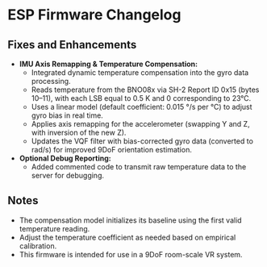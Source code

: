 # ESP Firmware Changelog

## Fixes and Enhancements
- **IMU Axis Remapping & Temperature Compensation:**  
  - Integrated dynamic temperature compensation into the gyro data processing.
  - Reads temperature from the BNO08x via SH-2 Report ID 0x15 (bytes 10–11), with each LSB equal to 0.5 K and 0 corresponding to 23°C.
  - Uses a linear model (default coefficient: 0.015 °/s per °C) to adjust gyro bias in real time.
  - Applies axis remapping for the accelerometer (swapping Y and Z, with inversion of the new Z).
  - Updates the VQF filter with bias-corrected gyro data (converted to rad/s) for improved 9DoF orientation estimation.
- **Optional Debug Reporting:**  
  - Added commented code to transmit raw temperature data to the server for debugging.

## Notes
- The compensation model initializes its baseline using the first valid temperature reading.
- Adjust the temperature coefficient as needed based on empirical calibration.
- This firmware is intended for use in a 9DoF room-scale VR system.
